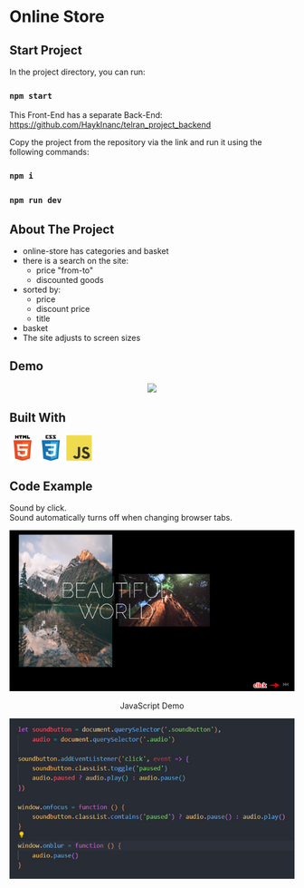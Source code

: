 # Online Store

## Start Project

In the project directory, you can run:

### `npm start`

This Front-End has a separate Back-End:
https://github.com/HaykInanc/telran_project_backend

Сopy the project from the repository via the link and run it using the following commands:
### `npm i`

### `npm run dev`




## About The Project

- online-store has categories and basket
- there is a search on the site:  
  - price "from-to"  
  - discounted goods
- sorted by:  
  - price  
  - discount price  
  - title  
- basket
- The site adjusts to screen sizes    


## Demo

<p align="center">
<img src="https://github.com/RomanyanaSol/Beauty-3D-scroll-animation/blob/main/3d%20scroll2.gif" width='650'>
</p>

## Built With

<img src = 'https://raw.githubusercontent.com/devicons/devicon/master/icons/html5/html5-original-wordmark.svg' width="46" height="46" alt="HTML"/> <img src = 'https://raw.githubusercontent.com/devicons/devicon/master/icons/css3/css3-original-wordmark.svg' width="46" height="46" alt="CSS" /> <img src = 'https://raw.githubusercontent.com/devicons/devicon/master/icons/javascript/javascript-original.svg' width="46" height="46" alt="CSS" />

## Code Example

Sound by click.  
Sound automatically turns off when changing browser tabs.

<p align="center">
<img src="https://github.com/RomanyanaSol/Beauty-3D-scroll-animation/blob/main/Demo%20sound%20on.jpg">
</p>

<p align="center">
 JavaScript Demo
</p>

<p align="center">
<img src="https://github.com/RomanyanaSol/Beauty-3D-scroll-animation/blob/main/JS%20Sound%20demo.jpg">
</p>

